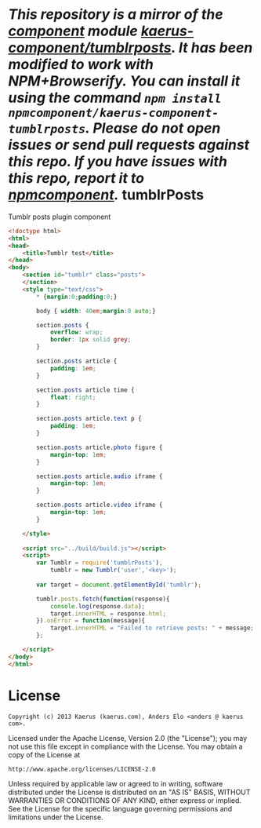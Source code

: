*This repository is a mirror of the [component](http://component.io) module [kaerus-component/tumblrposts](http://github.com/kaerus-component/tumblrposts). It has been modified to work with NPM+Browserify. You can install it using the command `npm install npmcomponent/kaerus-component-tumblrposts`. Please do not open issues or send pull requests against this repo. If you have issues with this repo, report it to [npmcomponent](https://github.com/airportyh/npmcomponent).*
tumblrPosts
===========

Tumblr posts plugin component

```html
<!doctype html>
<html>
<head>
	<title>Tumblr test</title>
</head>
<body>
	<section id="tumblr" class="posts">
	</section>
	<style type="text/css">
		* {margin:0;padding:0;}

		body { width: 40em;margin:0 auto;}

		section.posts {
			overflow: wrap;
			border: 1px solid grey;
		}

		section.posts article {
			padding: 1em;
		}

		section.posts article time {
			float: right;
		}

		section.posts article.text p {
			padding: 1em;
		}

		section.posts article.photo figure {
			margin-top: 1em;
		}

		section.posts article.audio iframe {
			margin-top: 1em;
		}

		section.posts article.video iframe {
			margin-top: 1em;
		}

	</style>
	
	<script src="../build/build.js"></script>
	<script>
		var Tumblr = require('tumblrPosts'),
			tumblr = new Tumblr('user','<key>');
		
		var target = document.getElementById('tumblr');

		tumblr.posts.fetch(function(response){
			console.log(response.data);
			target.innerHTML = response.html; 
		}).onError = function(message){
			target.innerHTML = "Failed to retrieve posts: " + message; 
		};	

	</script>
</body>
</html>
```

License
=======
```
Copyright (c) 2013 Kaerus (kaerus.com), Anders Elo <anders @ kaerus com>.
```
Licensed under the Apache License, Version 2.0 (the "License");
you may not use this file except in compliance with the License.
You may obtain a copy of the License at
 
    http://www.apache.org/licenses/LICENSE-2.0
 
Unless required by applicable law or agreed to in writing, software
distributed under the License is distributed on an "AS IS" BASIS,
WITHOUT WARRANTIES OR CONDITIONS OF ANY KIND, either express or implied.
See the License for the specific language governing permissions and
limitations under the License.